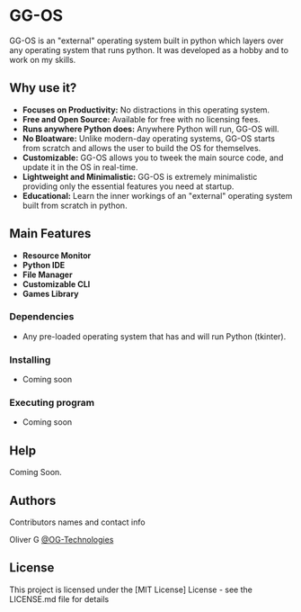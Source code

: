  # GG-OS

GG-OS is an "external" operating system built in python which layers over any operating system that runs python. It was developed as a hobby and to work on my skills.

## Why use it?

* **Focuses on Productivity:** No distractions in this operating system.
* **Free and Open Source:** Available for free with no licensing fees.
* **Runs anywhere Python does:** Anywhere Python will run, GG-OS will.
* **No Bloatware:** Unlike modern-day operating systems, GG-OS starts from scratch and allows the user to build the OS for themselves.
* **Customizable:** GG-OS allows you to tweek the main source code, and update it in the OS in real-time.
* **Lightweight and Minimalistic:** GG-OS is extremely minimalistic providing only the essential features you need at startup.
* **Educational:** Learn the inner workings of an "external" operating system built from scratch in python.

## Main Features

* **Resource Monitor**
* **Python IDE**
* **File Manager**
* **Customizable CLI**
* **Games Library**

### Dependencies

* Any pre-loaded operating system that has and will run Python (tkinter).

### Installing

* Coming soon

### Executing program

* Coming soon

## Help

Coming Soon.

## Authors

Contributors names and contact info

Oliver G
[@OG-Technologies](https://github.com/OG-Technologies)

## License

This project is licensed under the [MIT License] License - see the LICENSE.md file for details
